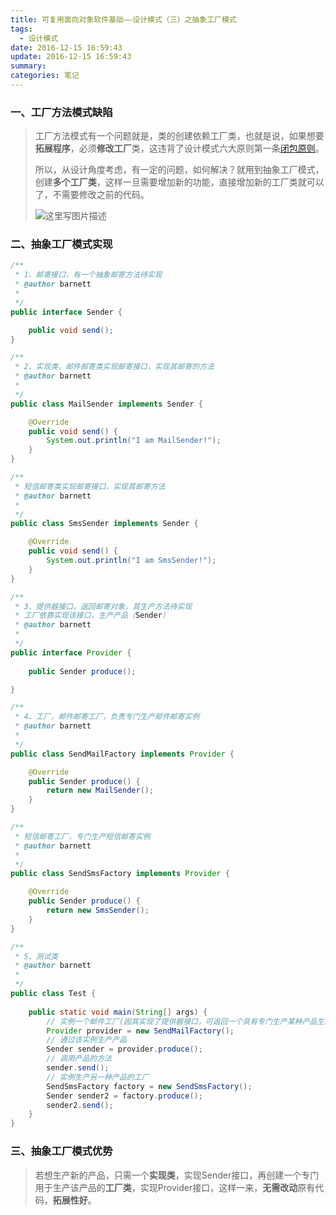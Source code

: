```yaml
---
title: 可复用面向对象软件基础——设计模式（三）之抽象工厂模式
tags:
  - 设计模式
date: 2016-12-15 16:59:43
update: 2016-12-15 16:59:43
summary:
categories: 笔记
---
```


### 一、工厂方法模式缺陷

> 工厂方法模式有一个问题就是，类的创建依赖工厂类，也就是说，如果想要**拓展程序**，必须**修改工厂**类，这违背了设计模式六大原则第一条[闭包原则](http://blog.csdn.net/sinat_16791487/article/details/53666953)。
> 
> 所以，从设计角度考虑，有一定的问题，如何解决？就用到抽象工厂模式，创建**多个工厂类**，这样一旦需要增加新的功能，直接增加新的工厂类就可以了，不需要修改之前的代码。
> 
> ![这里写图片描述](https://imgconvert.csdnimg.cn/aHR0cDovL2ltZy5ibG9nLmNzZG4ubmV0LzIwMTYxMjE1MTYyMjI3MTY3?x-oss-process=image/format,png)

### 二、抽象工厂模式实现

```java
/**
 * 1、邮寄接口，有一个抽象邮寄方法待实现
 * @author barnett
 *
 */
public interface Sender {

	public void send();
}
```

```java
/**
 * 2、实现类，邮件邮寄类实现邮寄接口，实现其邮寄的方法
 * @author barnett
 *
 */
public class MailSender implements Sender {

	@Override
	public void send() {
		System.out.println("I am MailSender!");
	}
}
```

```java
/**
 * 短信邮寄类实现邮寄接口，实现其邮寄方法
 * @author barnett
 *
 */
public class SmsSender implements Sender {

	@Override
	public void send() {
		System.out.println("I am SmsSender!");
	}
}
```

```java
/**
 * 3、提供器接口，返回邮寄对象，其生产方法待实现
 * 工厂依靠实现该接口，生产产品（Sender）
 * @author barnett
 *
 */
public interface Provider {
	
	public Sender produce();

}
```

```java
/**
 * 4、工厂，邮件邮寄工厂，负责专门生产邮件邮寄实例
 * @author barnett
 *
 */
public class SendMailFactory implements Provider {

	@Override
	public Sender produce() {
		return new MailSender();
	}
}
```

```java
/**
 * 短信邮寄工厂，专门生产短信邮寄实例
 * @author barnett
 *
 */
public class SendSmsFactory implements Provider {

	@Override
	public Sender produce() {
		return new SmsSender();
	}
}
```

```java
/**
 * 5、测试类
 * @author barnett
 *
 */
public class Test {
	
	public static void main(String[] args) {
		// 实例一个邮件工厂(因其实现了提供器接口，可返回一个具有专门生产某种产品生产方法的实例）
		Provider provider = new SendMailFactory();
		// 通过该实例生产产品
		Sender sender = provider.produce();
		// 调用产品的方法
		sender.send();
		// 实例生产另一种产品的工厂
		SendSmsFactory factory = new SendSmsFactory();
		Sender sender2 = factory.produce();
		sender2.send();
	}
}
```

### 三、抽象工厂模式优势

> 若想生产新的产品，只需一个**实现类**，实现Sender接口，再创建一个专门用于生产该产品的**工厂类**，实现Provider接口，这样一来，**无需改动**原有代码，**拓展性好**。